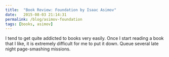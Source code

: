 ```yaml
---
title:  "Book Review: Foundation by Isaac Asimov"
date:   2015-08-03 21:14:31
permalink: /blog/asimov-foundation
tags: [books, asimov]
---
```


I tend to get quite addicted to books very easily. Once I start reading a book that I like, it is extremely difficult for me to put it down. Queue several late night page-smashing missions.
